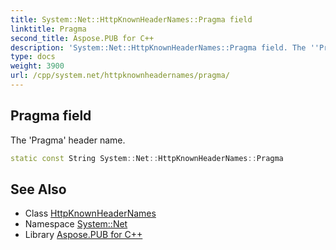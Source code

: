 ```yaml
---
title: System::Net::HttpKnownHeaderNames::Pragma field
linktitle: Pragma
second_title: Aspose.PUB for C++
description: 'System::Net::HttpKnownHeaderNames::Pragma field. The ''Pragma'' header name in C++.'
type: docs
weight: 3900
url: /cpp/system.net/httpknownheadernames/pragma/
---
```

## Pragma field


The 'Pragma' header name.

```cpp
static const String System::Net::HttpKnownHeaderNames::Pragma
```

## See Also

* Class [HttpKnownHeaderNames](../)
* Namespace [System::Net](../../)
* Library [Aspose.PUB for C++](../../../)
